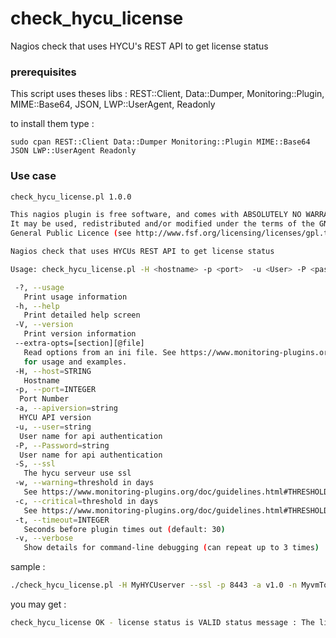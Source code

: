 # check_hycu_license
Nagios check that uses HYCU's REST API to get license status

### prerequisites

This script uses theses libs : 
REST::Client, Data::Dumper, Monitoring::Plugin, MIME::Base64, JSON, LWP::UserAgent, Readonly

to install them type :

```
sudo cpan REST::Client Data::Dumper Monitoring::Plugin MIME::Base64 JSON LWP::UserAgent Readonly
```

### Use case

```bash
check_hycu_license.pl 1.0.0

This nagios plugin is free software, and comes with ABSOLUTELY NO WARRANTY.
It may be used, redistributed and/or modified under the terms of the GNU
General Public Licence (see http://www.fsf.org/licensing/licenses/gpl.txt).

Nagios check that uses HYCUs REST API to get license status

Usage: check_hycu_license.pl -H <hostname> -p <port>  -u <User> -P <password> [-w <threshold> ] [-c <threshold> ]  [-t <timeout>] [-a <apiversion>]

 -?, --usage
   Print usage information
 -h, --help
   Print detailed help screen
 -V, --version
   Print version information
 --extra-opts=[section][@file]
   Read options from an ini file. See https://www.monitoring-plugins.org/doc/extra-opts.html
   for usage and examples.
 -H, --host=STRING
   Hostname
 -p, --port=INTEGER
  Port Number
 -a, --apiversion=string
  HYCU API version
 -u, --user=string
  User name for api authentication
 -P, --Password=string
  User name for api authentication
 -S, --ssl
   The hycu serveur use ssl
 -w, --warning=threshold in days
   See https://www.monitoring-plugins.org/doc/guidelines.html#THRESHOLDFORMAT for the threshold format.
 -c, --critical=threshold in days
   See https://www.monitoring-plugins.org/doc/guidelines.html#THRESHOLDFORMAT for the threshold format.
 -t, --timeout=INTEGER
   Seconds before plugin times out (default: 30)
 -v, --verbose
   Show details for command-line debugging (can repeat up to 3 times)
```

sample :

```bash
./check_hycu_license.pl -H MyHYCUserver --ssl -p 8443 -a v1.0 -n MyvmToBackup  -u user@domain -P password -c 100: -w 120:
```
you may get :
```bash
check_hycu_license OK - license status is VALID status message : The license is valid. | license_days_left=1641d;120:;100:d;1;2
```
